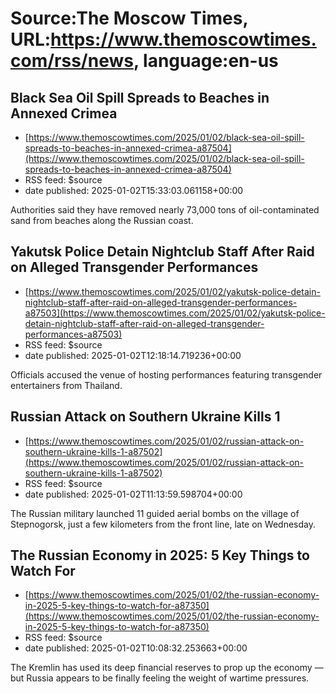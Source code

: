 # Source:The Moscow Times, URL:https://www.themoscowtimes.com/rss/news, language:en-us

## Black Sea Oil Spill Spreads to Beaches in Annexed Crimea
 - [https://www.themoscowtimes.com/2025/01/02/black-sea-oil-spill-spreads-to-beaches-in-annexed-crimea-a87504](https://www.themoscowtimes.com/2025/01/02/black-sea-oil-spill-spreads-to-beaches-in-annexed-crimea-a87504)
 - RSS feed: $source
 - date published: 2025-01-02T15:33:03.061158+00:00

Authorities said they have removed nearly 73,000 tons of oil-contaminated sand from beaches along the Russian coast.

## Yakutsk Police Detain Nightclub Staff After Raid on Alleged Transgender Performances
 - [https://www.themoscowtimes.com/2025/01/02/yakutsk-police-detain-nightclub-staff-after-raid-on-alleged-transgender-performances-a87503](https://www.themoscowtimes.com/2025/01/02/yakutsk-police-detain-nightclub-staff-after-raid-on-alleged-transgender-performances-a87503)
 - RSS feed: $source
 - date published: 2025-01-02T12:18:14.719236+00:00

Officials accused the venue of hosting performances featuring transgender entertainers from Thailand.

## Russian Attack on Southern Ukraine Kills 1
 - [https://www.themoscowtimes.com/2025/01/02/russian-attack-on-southern-ukraine-kills-1-a87502](https://www.themoscowtimes.com/2025/01/02/russian-attack-on-southern-ukraine-kills-1-a87502)
 - RSS feed: $source
 - date published: 2025-01-02T11:13:59.598704+00:00

The Russian military launched 11 guided aerial bombs on the village of Stepnogorsk, just a few kilometers from the front line, late on Wednesday.

## The Russian Economy in 2025: 5 Key Things to Watch For
 - [https://www.themoscowtimes.com/2025/01/02/the-russian-economy-in-2025-5-key-things-to-watch-for-a87350](https://www.themoscowtimes.com/2025/01/02/the-russian-economy-in-2025-5-key-things-to-watch-for-a87350)
 - RSS feed: $source
 - date published: 2025-01-02T10:08:32.253663+00:00

The Kremlin has used its deep financial reserves to prop up the economy — but Russia appears to be finally feeling the weight of wartime pressures.

